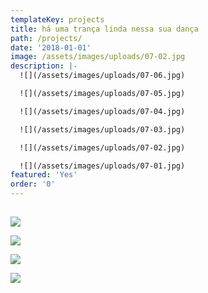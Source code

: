 ```yaml
---
templateKey: projects
title: há uma trança linda nessa sua dança
path: /projects/
date: '2018-01-01'
image: /assets/images/uploads/07-02.jpg
description: |-
  ![](/assets/images/uploads/07-06.jpg)

  ![](/assets/images/uploads/07-05.jpg)

  ![](/assets/images/uploads/07-04.jpg)

  ![](/assets/images/uploads/07-03.jpg)

  ![](/assets/images/uploads/07-02.jpg)

  ![](/assets/images/uploads/07-01.jpg)
featured: 'Yes'
order: '0'
---
```

## 

![](/assets/images/uploads/07-10.jpg)

![](/assets/images/uploads/07-09.jpg)

![](/assets/images/uploads/07-08.jpg)

![](/assets/images/uploads/07-07.jpg)
